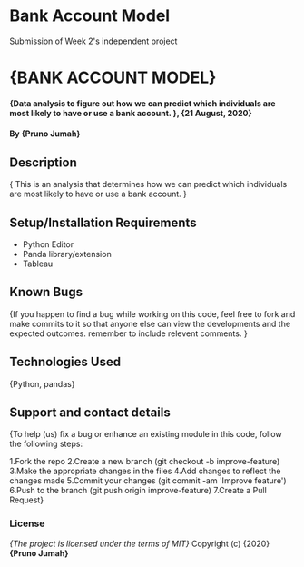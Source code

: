 # Bank Account Model
Submission of Week 2's independent project
# {BANK ACCOUNT MODEL}

#### {Data analysis to figure out how we can predict which individuals are most likely to have or use a bank account. }, {21 August, 2020}
#### By **{Pruno Jumah}**
## Description
{ This is an analysis that determines how we can predict which individuals are most likely to have or use a bank account.  }

## Setup/Installation Requirements
* Python Editor
* Panda library/extension
* Tableau

## Known Bugs
{If you happen to find a bug while working on this code, feel free to fork and make commits to it so that anyone else can view the developments and the expected outcomes. remember to include relevent comments. }

## Technologies Used
{Python, pandas}

## Support and contact details
{To help (us) fix a bug or enhance an existing module in this code, follow the following steps:

1.Fork the repo
2.Create a new branch (git checkout -b improve-feature)
3.Make the appropriate changes in the files
4.Add changes to reflect the changes made
5.Commit your changes (git commit -am 'Improve feature')
6.Push to the branch (git push origin improve-feature)
7.Create a Pull Request}

### License
*{The project is licensed under the terms of MIT}*
Copyright (c) {2020} **{Pruno Jumah}**
  
